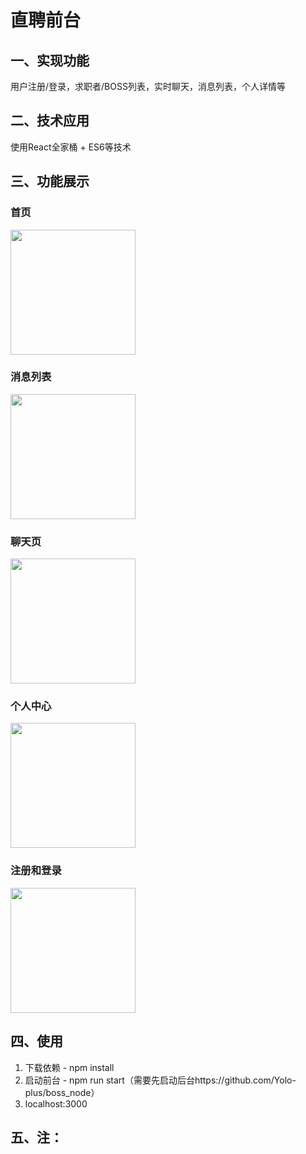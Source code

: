 # 直聘前台

## 一、实现功能
用户注册/登录，求职者/BOSS列表，实时聊天，消息列表，个人详情等

## 二、技术应用
使用React全家桶 + ES6等技术

## 三、功能展示
### 首页

<img src="https://user-images.githubusercontent.com/61956206/161998185-064698ad-1acc-4df6-ad19-daf707a9f529.png" alt="" width="200">

### 消息列表

<img src="https://user-images.githubusercontent.com/61956206/161998294-b287fa58-07d6-403b-a556-4a67ef96e856.png" alt="" width="200">

### 聊天页

<img src="https://user-images.githubusercontent.com/61956206/161998625-e00122e1-a6d3-4eeb-8e16-cb2eff7d8aa3.png" alt="" width="200">

### 个人中心

<img src="https://user-images.githubusercontent.com/61956206/161998716-9352a736-d90e-4687-88d7-43587c711f0b.png" alt="" width="200">

### 注册和登录

<img src="https://user-images.githubusercontent.com/61956206/161997952-9368ac54-4b8b-4583-890b-6af8deacead4.png" alt="" width="200">

## 四、使用
1. 下载依赖 - npm install
2. 启动前台 - npm run start（需要先启动后台https://github.com/Yolo-plus/boss_node）
3. localhost:3000

## 五、注：
